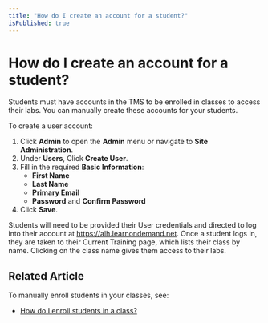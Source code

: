 ```yaml
---
title: "How do I create an account for a student?"
isPublished: true
---
```


# How do I create an account for a student?

Students must have accounts in the TMS to be enrolled in classes to access their labs. You can manually create these accounts for your students.

To create a user account:
1. Click **Admin** to open the **Admin** menu or navigate to **Site Administration**. 
1. Under **Users**, Click **Create User**.
1. Fill in the required **Basic Information**:
    - **First Name**
    - **Last Name**
    - **Primary Email**
    - **Password** and **Confirm Password**
1. Click **Save**.

Students will need to be provided their User credentials and directed to log into their account at https://alh.learnondemand.net. Once a student logs in, they are taken to their Current Training page, which lists their class by name. Clicking on the class name gives them access to their labs. 

## Related Article
To manually enroll students in your classes, see:
- [How do I enroll students in a class?](../fulfilling-marketplace-order/enroll-students-in-class.md)
